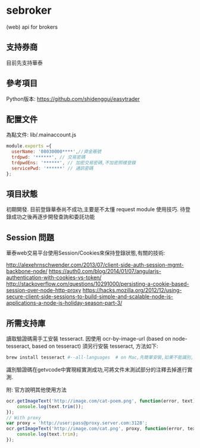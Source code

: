 # sebroker
(web) api for brokers

## 支持券商
目前先支持華泰

## 參考項目
Python版本:
https://github.com/shidenggui/easytrader

## 配置文件
為點文件:
lib/.mainaccount.js

```javascript
module.exports ={
  userName: '08030000****',//資金賬號
  trdpwd: '******', // 交易密碼
  trdpwdEns: '******', // 加密交易密碼,不加密照樣登錄
  servicePwd: '******' // 通訊密碼
};
```
## 項目狀態
初期開發.
目前登錄華泰尚不成功,主要是不太懂 request module 使用技巧.
待登錄成功之後再逐步開發查詢和委託功能

## Session 問題
華泰web交易平台使用Session/Cookies來保持登錄狀態,有關的技術:

http://alexehrnschwender.com/2013/07/client-side-auth-session-mgmt-backbone-node/
https://auth0.com/blog/2014/01/07/angularjs-authentication-with-cookies-vs-token/
http://stackoverflow.com/questions/10291000/persisting-a-cookie-based-session-over-node-http-proxy
https://hacks.mozilla.org/2012/12/using-secure-client-side-sessions-to-build-simple-and-scalable-node-js-applications-a-node-js-holiday-season-part-3/

## 所需支持庫
讀取驗證碼需手工安裝 tesseract.
因使用 ocr-by-image-url (based on  node-tesseract, based on tesseract) 須另行安裝
tesseract, 方法如下:

```bash
brew install tesseract #--all-languages  # on Mac,先簡單安裝,如果不能識別,則加全語言
```
識別驗證碼在getvcode中實現經實測成功,可將文件末測試部分的注釋去掉進行實測.

附: 官方說明其他使用方法
```javascript
ocr.getImageText('http://image.com/cat-poem.png', function(error, text){
    console.log(text.trim());
});
// With proxy
var proxy = 'http://user:pass@proxy.server.com:3128';
ocr.getImageText('http://image.com/cat.png', proxy, function(error, text){
    console.log(text.trim);
});
```
